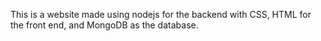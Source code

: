 This is a website made using nodejs for the backend with CSS, HTML for the front end, and MongoDB as the database.
